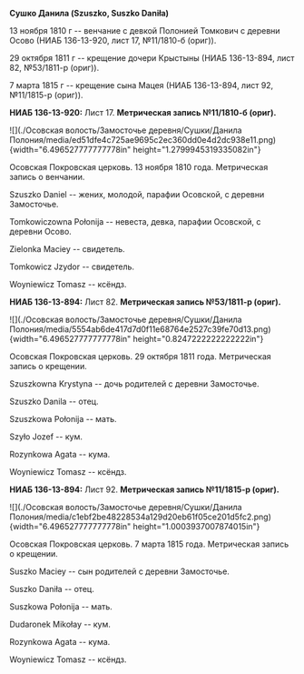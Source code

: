 **Сушко Данила (Szuszko, Suszko Daniła)**

13 ноября 1810 г -- венчание с девкой Полонией Томкович с деревни Осово
(НИАБ 136-13-920, лист 17, №11/1810-б (ориг)).

29 октября 1811 г -- крещение дочери Крыстыны (НИАБ 136-13-894, лист 82,
№53/1811-р (ориг)).

7 марта 1815 г -- крещение сына Мацея (НИАБ 136-13-894, лист 92,
№11/1815-р (ориг)).

**НИАБ 136-13-920:** Лист 17. **Метрическая запись №11/1810-б (ориг).**

![](./Осовская волость/Замосточье деревня/Сушки/Данила Полония/media/ed51dfe4c725ae9695c2ec360dd0e4d2dc938e11.png){width="6.496527777777778in"
height="1.2799945319335082in"}

Осовская Покровская церковь. 13 ноября 1810 года. Метрическая запись о
венчании.

Szuszko Daniel -- жених, молодой, парафии Осовской, с деревни
Замосточье.

Tomkowiczowna Połonija -- невеста, девка, парафии Осовской, с деревни
Осово.

Zielonka Maciey -- свидетель.

Tomkowicz Jzydor -- свидетель.

Woyniewicz Tomasz -- ксёндз.

**НИАБ 136-13-894:** Лист 82. **Метрическая запись №53/1811-р (ориг).**

![](./Осовская волость/Замосточье деревня/Сушки/Данила Полония/media/5554ab6de417d7d0f11e68764e2527c39fe70d13.png){width="6.496527777777778in"
height="0.8247222222222222in"}

Осовская Покровская церковь. 29 октября 1811 года. Метрическая запись о
крещении.

Szuszkowna Krystyna -- дочь родителей с деревни Замосточье.

Szuszko Danila -- отец.

Szuszkowa Połonija -- мать.

Szyło Jozef -- кум.

Rozynkowa Agata -- кума.

Woyniewicz Tomasz -- ксёндз.

**НИАБ 136-13-894:** Лист 92. **Метрическая запись №11/1815-р (ориг).**

![](./Осовская волость/Замосточье деревня/Сушки/Данила Полония/media/c1ebf2be48228534a129d20eb61f05ce201d5fc2.png){width="6.496527777777778in"
height="1.0003937007874015in"}

Осовская Покровская церковь. 7 марта 1815 года. Метрическая запись о
крещении.

Suszko Maciey -- сын родителей с деревни Замосточье.

Suszko Daniła -- отец.

Suszkowa Połonija -- мать.

Dudaronek Mikołay -- кум.

Rozynkowa Agata -- кума.

Woyniewicz Tomasz -- ксёндз.
